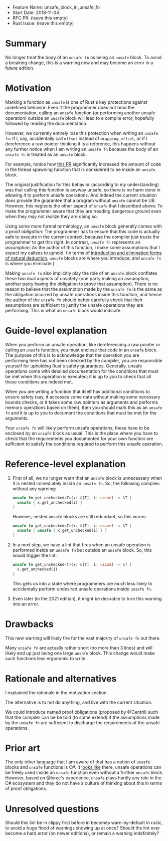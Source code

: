 - Feature Name: unsafe_block_in_unsafe_fn
- Start Date: 2018-11-04
- RFC PR: (leave this empty)
- Rust Issue: (leave this empty)

# Summary
[summary]: #summary

No longer treat the body of an `unsafe fn` as being an `unsafe` block.  To avoid
a breaking change, this is a warning now and may become an error in a future
edition.

# Motivation
[motivation]: #motivation

Marking a function as `unsafe` is one of Rust's key protections against
undefined behavior: Even if the programmer does not read the documentation,
calling an `unsafe` function (or performing another unsafe operation) outside an
`unsafe` block will lead to a compile error, hopefully followed by reading the
documentation.

However, we currently entirely lose this protection when writing an `unsafe fn`:
If I, say, accidentally call `offset` instead of `wrapping_offset`, or if I
dereference a raw pointer thinking it is a reference, this happens without any
further notice when I am writing an `unsafe fn` because the body of an `unsafe
fn` is treated as an `unsafe` block.

For example, notice how
[this PR](https://github.com/rust-lang/rust/pull/55043/files) significantly
increased the amount of code in the thread spawning function that is considered
to be inside an `unsafe` block.

The original justification for this behavior (according to my understanding) was
that calling this function is anyway unsafe, so there is no harm done in
allowing *it* to perform unsafe operations.  And indeed the current situation
*does* provide the guarantee that a program without `unsafe` cannot be UB.
However, this neglects the other aspect of `unsafe` that I described above: To
make the programmer aware that they are treading dangerous ground even when they
may not realize they are doing so.

Using some more formal terminology, an `unsafe` block generally comes with a
proof *obligation*: The programmer has to ensure that this code is actually safe
to execute in the current context, because the compiler just trusts the
programmer to get this right.  In contrast, `unsafe fn` represents an
*assumption*: As the author of this function, I make some assumptions that I
expect my callees to uphold.  (In terms of
[introduction and elimination forms of natural deduction](https://en.wikipedia.org/wiki/Natural_deduction#Introduction_and_elimination),
`unsafe` blocks are where you introduce, and `unsafe fn` is where you
eliminate.)

Making `unsafe fn` also implicitly play the role of an `unsafe` block conflates
these two dual aspects of unsafety (one party making an assumption, another
party having the obligation to prove that assumption).  There is no reason to
believe that the assumption made by the `unsafe fn` is the same as the
obligation incurred by unsafe operations inside this function, and hence the
author of the `unsafe fn` should better carefully check that their assumptions
are sufficient to justify the unsafe operations they are performing.  This is
what an `unsafe` block would indicate.

# Guide-level explanation
[guide-level-explanation]: #guide-level-explanation

When you perform an unsafe operation, like dereferencing a raw pointer or
calling an `unsafe` function, you must enclose that code in an `unsafe` block.
The purpose of this is to acknowledge that the operation you are performing here
has *not* been checked by the compiler, you are responsible yourself for
upholding Rust's safety guarantees.  Generally, unsafe operations come with
detailed documentation for the conditions that must be met when this operation
is executed; it is up to you to check that all these conditions are indeed met.

When you are writing a function that itself has additional conditions to ensure
safety (say, it accesses some data without making some necessary bounds checks,
or it takes some raw pointers as arguments and performs memory operations based
on them), then you should mark this as an `unsafe fn` and it is up to you to
document the conditions that must be met for the arguments.

Your `unsafe fn` will likely perform unsafe operations; these have to be
enclosed by an `unsafe` block as usual.  This is the place where you have to
check that the requirements you documented for your own function are sufficient
to satisfy the conditions required to perform this unsafe operation.

# Reference-level explanation
[reference-level-explanation]: #reference-level-explanation

1.  First of all, we no longer warn that an `unsafe` block is unnecessary when it is
    nested immediately inside an `unsafe fn`.  So, the following compiles without
    any warning:

    ```rust
    unsafe fn get_unchecked<T>(x: &[T], i: usize) -> &T {
      unsafe { x.get_unchecked(i) }
    }
    ```

    However, nested `unsafe` blocks are still redundant, so this warns:

    ```rust
    unsafe fn get_unchecked<T>(x: &[T], i: usize) -> &T {
      unsafe { unsafe { x.get_unchecked(i) } }
    }
    ```

2.  In a next step, we have a lint that fires when an unsafe operation is performed
    inside an `unsafe fn` but outside an `unsafe` block.  So, this would trigger the
    lint:

    ```rust
    unsafe fn get_unchecked<T>(x: &[T], i: usize) -> &T {
      x.get_unchecked(i)
    }
    ```

    This gets us into a state where programmers are much less likely to accidentally
    perform undesired unsafe operations inside `unsafe fn`.

3.  Even later (in the 2021 edition), it might be desirable to turn this warning
    into an error.

# Drawbacks
[drawbacks]: #drawbacks

This new warning will likely fire for the vast majority of `unsafe fn` out there.

Many `unsafe fn` are actually rather short (no more than 3 lines) and will
likely end up just being one large `unsafe` block.  This change would make such
functions less ergonomic to write.

# Rationale and alternatives
[rationale-and-alternatives]: #rationale-and-alternatives

I explained the rationale in the motivation section.

The alternative is to not do anything, and live with the current situation.

We could introduce named proof obligations (proposed by @Centril) such that the
compiler can be be told (to some extend) if the assumptions made by the `unsafe
fn` are sufficient to discharge the requirements of the unsafe operations.

# Prior art
[prior-art]: #prior-art

The only other language that I am aware of that has a notion of `unsafe` blocks
and `unsafe` functions is C#.  It
[looks like](https://docs.microsoft.com/en-us/dotnet/csharp/language-reference/keywords/unsafe)
there, unsafe operations can be freely used inside an `unsafe` function even
without a further `unsafe` block.  However, based on @Ixrec's experience,
`unsafe` plays hardly any role in the C# ecosystem and they do not have a
culture of thinking about this in terms of proof obligations.

# Unresolved questions
[unresolved-questions]: #unresolved-questions

Should this lint be in clippy first before in becomes warn-by-default in rustc,
to avoid a huge flood of warnings showing up at once?  Should the lint ever
become a hard error (on newer editions), or remain a warning indefinitely?

